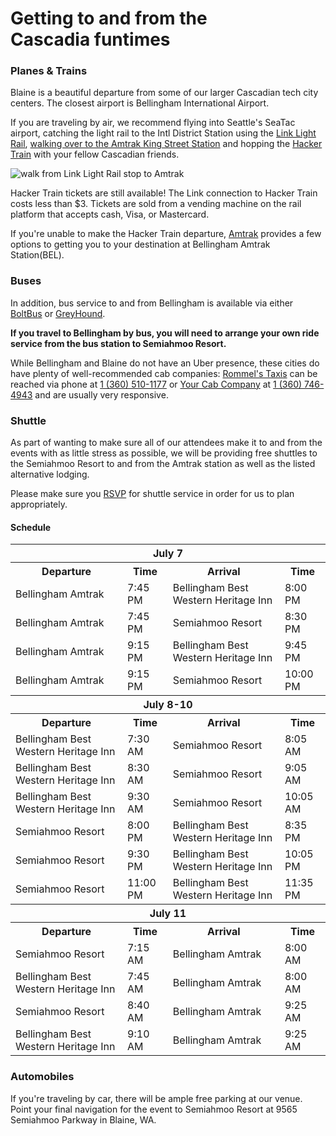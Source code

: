 # Getting to and from the Cascadia&nbsp;funtimes

### Planes & Trains

Blaine is a beautiful departure from some of our larger Cascadian tech city centers. The closest airport is Bellingham International Airport. 

If you are traveling by air, we recommend flying into Seattle's SeaTac airport, catching the light rail to the Intl District Station using the [Link Light Rail](//www.soundtransit.org/schedules/central-link-light-rail), [walking over to the Amtrak King Street Station](https://goo.gl/maps/ZRn8U) and hopping the [Hacker Train](/travel/hackertrain) with your fellow Cascadian friends. 

![walk from Link Light Rail stop to Amtrak](/assets/img/link-amtrak-walk.png)


Hacker Train tickets are still available! The Link connection to Hacker Train costs less than $3. Tickets are sold from a vending machine on the rail platform that accepts cash, Visa, or Mastercard.

If you're unable to make the Hacker Train departure, [Amtrak](//amtrak.com) provides a few options to getting you to your destination at Bellingham Amtrak Station(BEL).

### Buses

In addition, bus service to and from Bellingham is available via either [BoltBus](//www.boltbus.com) or [GreyHound](//www.greyhound.com). 

**If you travel to Bellingham by bus, you will need to arrange your own ride service from the bus station to Semiahmoo Resort.**

While Bellingham and Blaine do not have an Uber presence, these cities do have plenty of well-recommended cab companies: [Rommel's Taxis](//www.yellowpages.com/bellingham-wa/mip/rommels-taxi-474134936) can be reached via phone at [1 (360) 510-1177](tel:13605101177) or [Your Cab Company](http://yourcabco.com/) at [1 (360) 746-4943](tel:13607464943) and are usually very responsive.

### Shuttle

As part of wanting to make sure all of our attendees make it to and from the events with as little stress as possible, we will be providing free shuttles to the Semiahmoo Resort to and from the Amtrak station as well as the listed alternative lodging.

Please make sure you [RSVP](https://docs.google.com/forms/d/14VeFG2yDQav3hDXYDmK93Ptnz7_zoUBNOGIo6jm0sS0/viewform) for shuttle service in order for us to plan appropriately.

#### Schedule

<div class="table-responsive">
  <table class="table table-striped table-bordered table-condensed">
    <thead>
      <tr>
        <th colspan="5">July 7</th>
      </tr>
    </thead>
    <tbody>
      <tr>
        <th>Departure</th><th>Time</th><th>Arrival</th><th>Time</th>
      </tr>
      <tr>
        <td>Bellingham Amtrak</td><td>7:45 PM</td><td>Bellingham Best Western Heritage Inn</td><td>8:00 PM</td>
      </tr>
      <tr>
        <td>Bellingham Amtrak</td><td>7:45 PM</td><td>Semiahmoo Resort</td><td>8:30 PM</td>
      </tr>
      <tr>
        <td>Bellingham Amtrak</td><td>9:15 PM</td><td>Bellingham Best Western Heritage Inn</td><td>9:45 PM</td>
      </tr>
      <tr>
        <td>Bellingham Amtrak</td><td>9:15 PM</td><td>Semiahmoo Resort</td><td>10:00 PM</td>
      </tr>
    </tbody>
    <thead>
      <tr>
        <th colspan="5">July 8-10</th>
      </tr>
    </thead>
    <tbody>
      <tr>
        <th>Departure</th><th>Time</th><th>Arrival</th><th>Time</th>
      </tr>
      <tr>
        <td>Bellingham Best Western Heritage Inn</td><td>7:30 AM</td><td>Semiahmoo Resort</td><td>8:05 AM</td>
      </tr>
      <tr>
        <td>Bellingham Best Western Heritage Inn</td><td>8:30 AM</td><td>Semiahmoo Resort</td><td>9:05 AM</td>
      </tr>
      <tr>
        <td>Bellingham Best Western Heritage Inn</td><td>9:30 AM</td><td>Semiahmoo Resort</td><td>10:05 AM</td>
      </tr>
      <tr>
        <td>Semiahmoo Resort</td><td>8:00 PM</td><td>Bellingham Best Western Heritage Inn</td><td>8:35 PM</td>
      </tr>
      <tr>
        <td>Semiahmoo Resort</td><td>9:30 PM</td><td>Bellingham Best Western Heritage Inn</td><td>10:05 PM</td>
      </tr>
      <tr>
        <td>Semiahmoo Resort</td><td>11:00 PM</td><td>Bellingham Best Western Heritage Inn</td><td>11:35 PM</td>
      </tr>
    </tbody>
    <thead>
      <tr>
        <th colspan="5">July 11</th>
      </tr>
    </thead>
    <tbody>
      <tr>
        <th>Departure</th><th>Time</th><th>Arrival</th><th>Time</th>
      </tr>
      <tr>
        <td>Semiahmoo Resort</td><td>7:15 AM</td><td>Bellingham Amtrak</td><td>8:00 AM</td>
      </tr>
      <tr>
        <td>Bellingham Best Western Heritage Inn</td><td>7:45 AM</td><td>Bellingham Amtrak</td><td>8:00 AM</td>
      </tr>
      <tr>
        <td>Semiahmoo Resort</td><td>8:40 AM</td><td>Bellingham Amtrak</td><td>9:25 AM</td>
      </tr>
      <tr>
        <td>Bellingham Best Western Heritage Inn</td><td>9:10 AM</td><td>Bellingham Amtrak</td><td>9:25 AM</td>
      </tr>
    </tbody>
  </table>
</div>


### Automobiles

If you're traveling by car, there will be ample free parking at our venue. Point your final navigation for the event to Semiahmoo Resort at
9565 Semiahmoo Parkway in Blaine, WA.
